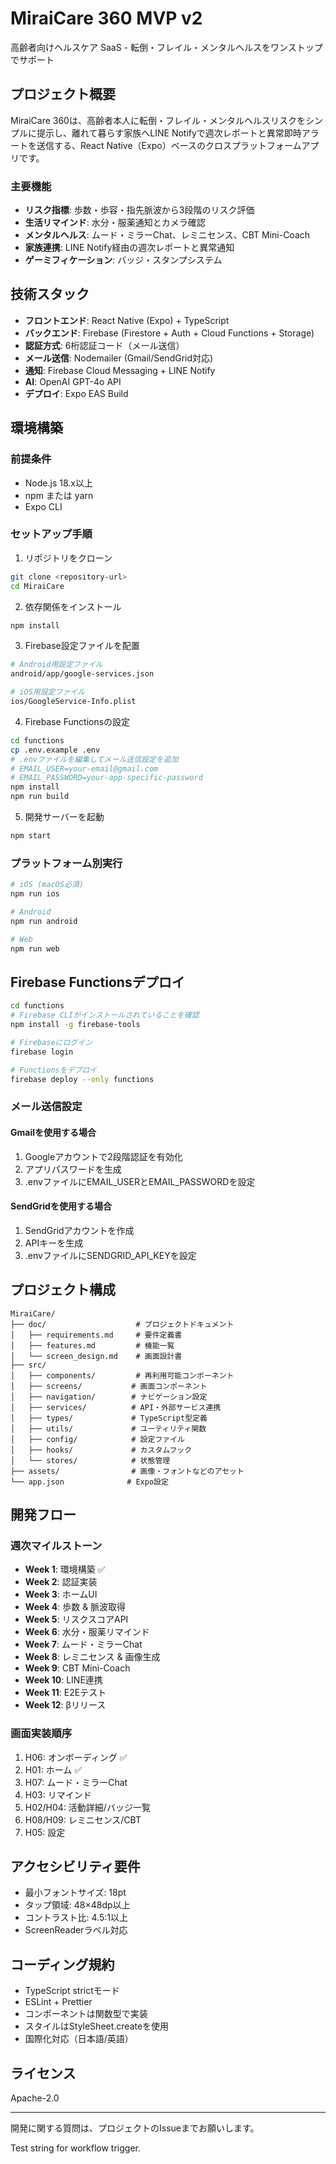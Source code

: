 # MiraiCare 360 MVP v2

高齢者向けヘルスケア SaaS - 転倒・フレイル・メンタルヘルスをワンストップでサポート

## プロジェクト概要

MiraiCare 360は、高齢者本人に転倒・フレイル・メンタルヘルスリスクをシンプルに提示し、離れて暮らす家族へLINE Notifyで週次レポートと異常即時アラートを送信する、React Native（Expo）ベースのクロスプラットフォームアプリです。

### 主要機能

- **リスク指標**: 歩数・歩容・指先脈波から3段階のリスク評価
- **生活リマインド**: 水分・服薬通知とカメラ確認
- **メンタルヘルス**: ムード・ミラーChat、レミニセンス、CBT Mini-Coach
- **家族連携**: LINE Notify経由の週次レポートと異常通知
- **ゲーミフィケーション**: バッジ・スタンプシステム

## 技術スタック

- **フロントエンド**: React Native (Expo) + TypeScript
- **バックエンド**: Firebase (Firestore + Auth + Cloud Functions + Storage)
- **認証方式**: 6桁認証コード（メール送信）
- **メール送信**: Nodemailer (Gmail/SendGrid対応)
- **通知**: Firebase Cloud Messaging + LINE Notify
- **AI**: OpenAI GPT-4o API
- **デプロイ**: Expo EAS Build

## 環境構築

### 前提条件

- Node.js 18.x以上
- npm または yarn
- Expo CLI

### セットアップ手順

1. リポジトリをクローン
```bash
git clone <repository-url>
cd MiraiCare
```

2. 依存関係をインストール
```bash
npm install
```

3. Firebase設定ファイルを配置
```bash
# Android用設定ファイル
android/app/google-services.json

# iOS用設定ファイル
ios/GoogleService-Info.plist
```

4. Firebase Functionsの設定
```bash
cd functions
cp .env.example .env
# .envファイルを編集してメール送信設定を追加
# EMAIL_USER=your-email@gmail.com
# EMAIL_PASSWORD=your-app-specific-password
npm install
npm run build
```

5. 開発サーバーを起動
```bash
npm start
```

### プラットフォーム別実行

```bash
# iOS (macOS必須)
npm run ios

# Android
npm run android

# Web
npm run web
```

## Firebase Functionsデプロイ

```bash
cd functions
# Firebase CLIがインストールされていることを確認
npm install -g firebase-tools

# Firebaseにログイン
firebase login

# Functionsをデプロイ
firebase deploy --only functions
```

### メール送信設定

#### Gmailを使用する場合
1. Googleアカウントで2段階認証を有効化
2. アプリパスワードを生成
3. .envファイルにEMAIL_USERとEMAIL_PASSWORDを設定

#### SendGridを使用する場合
1. SendGridアカウントを作成
2. APIキーを生成
3. .envファイルにSENDGRID_API_KEYを設定

## プロジェクト構成

```
MiraiCare/
├── doc/                    # プロジェクトドキュメント
│   ├── requirements.md     # 要件定義書
│   ├── features.md         # 機能一覧
│   └── screen_design.md    # 画面設計書
├── src/
│   ├── components/         # 再利用可能コンポーネント
│   ├── screens/           # 画面コンポーネント
│   ├── navigation/        # ナビゲーション設定
│   ├── services/          # API・外部サービス連携
│   ├── types/             # TypeScript型定義
│   ├── utils/             # ユーティリティ関数
│   ├── config/            # 設定ファイル
│   ├── hooks/             # カスタムフック
│   └── stores/            # 状態管理
├── assets/                # 画像・フォントなどのアセット
└── app.json              # Expo設定
```

## 開発フロー

### 週次マイルストーン

- **Week 1**: 環境構築 ✅
- **Week 2**: 認証実装
- **Week 3**: ホームUI
- **Week 4**: 歩数 & 脈波取得
- **Week 5**: リスクスコアAPI
- **Week 6**: 水分・服薬リマインド
- **Week 7**: ムード・ミラーChat
- **Week 8**: レミニセンス & 画像生成
- **Week 9**: CBT Mini-Coach
- **Week 10**: LINE連携
- **Week 11**: E2Eテスト
- **Week 12**: βリリース

### 画面実装順序

1. H06: オンボーディング ✅
2. H01: ホーム ✅
3. H07: ムード・ミラーChat
4. H03: リマインド
5. H02/H04: 活動詳細/バッジ一覧
6. H08/H09: レミニセンス/CBT
7. H05: 設定

## アクセシビリティ要件

- 最小フォントサイズ: 18pt
- タップ領域: 48×48dp以上
- コントラスト比: 4.5:1以上
- ScreenReaderラベル対応

## コーディング規約

- TypeScript strictモード
- ESLint + Prettier
- コンポーネントは関数型で実装
- スタイルはStyleSheet.createを使用
- 国際化対応（日本語/英語）

## ライセンス

Apache-2.0

---

開発に関する質問は、プロジェクトのIssueまでお願いします。

Test string for workflow trigger. 